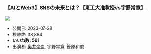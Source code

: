 ### [【AIとWeb3】SNSの未来とは？【東工大准教授vs宇野常寛】](https://www.youtube.com/watch?v=7UxmBMhI_O4)
[![](https://img.youtube.com/vi/7UxmBMhI_O4/sddefault.jpg)](https://www.youtube.com/watch?v=7UxmBMhI_O4)
-   公開日: 2023-07-28
-   視聴数: 38,884
-   **いいね数: 591**
-   出演者: [奥井奈南](/rehacq_fan/people/奥井奈南 "wikilink"), 宇野常寛, 笹原和俊
